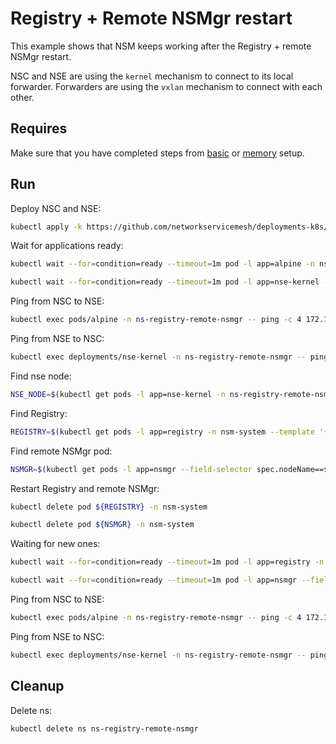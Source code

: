 # Registry + Remote NSMgr restart

This example shows that NSM keeps working after the Registry + remote NSMgr restart.

NSC and NSE are using the `kernel` mechanism to connect to its local forwarder.
Forwarders are using the `vxlan` mechanism to connect with each other.

## Requires

Make sure that you have completed steps from [basic](../../basic) or [memory](../../memory) setup.

## Run

Deploy NSC and NSE:
```bash
kubectl apply -k https://github.com/networkservicemesh/deployments-k8s/examples/heal/registry-remote-nsmgr?ref=6636a001ff2552e7167254cf3eea2d159f42c2c2
```

Wait for applications ready:
```bash
kubectl wait --for=condition=ready --timeout=1m pod -l app=alpine -n ns-registry-remote-nsmgr
```
```bash
kubectl wait --for=condition=ready --timeout=1m pod -l app=nse-kernel -n ns-registry-remote-nsmgr
```

Ping from NSC to NSE:
```bash
kubectl exec pods/alpine -n ns-registry-remote-nsmgr -- ping -c 4 172.16.1.100
```

Ping from NSE to NSC:
```bash
kubectl exec deployments/nse-kernel -n ns-registry-remote-nsmgr -- ping -c 4 172.16.1.101
```

Find nse node:
```bash
NSE_NODE=$(kubectl get pods -l app=nse-kernel -n ns-registry-remote-nsmgr --template '{{range .items}}{{.spec.nodeName}}{{"\n"}}{{end}}')
```

Find Registry:
```bash
REGISTRY=$(kubectl get pods -l app=registry -n nsm-system --template '{{range .items}}{{.metadata.name}}{{"\n"}}{{end}}')
```

Find remote NSMgr pod:
```bash
NSMGR=$(kubectl get pods -l app=nsmgr --field-selector spec.nodeName==${NSE_NODE} -n nsm-system --template '{{range .items}}{{.metadata.name}}{{"\n"}}{{end}}')
```

Restart Registry and remote NSMgr:
```bash
kubectl delete pod ${REGISTRY} -n nsm-system
```
```bash
kubectl delete pod ${NSMGR} -n nsm-system
```

Waiting for new ones:
```bash
kubectl wait --for=condition=ready --timeout=1m pod -l app=registry -n nsm-system
```
```bash
kubectl wait --for=condition=ready --timeout=1m pod -l app=nsmgr --field-selector spec.nodeName==${NSE_NODE} -n nsm-system
```

Ping from NSC to NSE:
```bash
kubectl exec pods/alpine -n ns-registry-remote-nsmgr -- ping -c 4 172.16.1.100
```

Ping from NSE to NSC:
```bash
kubectl exec deployments/nse-kernel -n ns-registry-remote-nsmgr -- ping -c 4 172.16.1.101
```

## Cleanup

Delete ns:
```bash
kubectl delete ns ns-registry-remote-nsmgr
```
